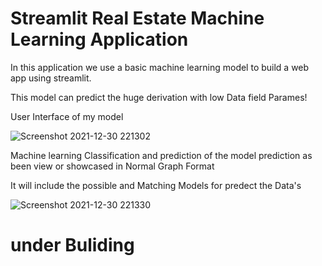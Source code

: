 # Streamlit Real Estate Machine Learning Application

In this application we use a basic machine learning model to build a web app using streamlit. 

This model can predict the huge derivation with low Data field Parames!

User Interface of my model 

![Screenshot 2021-12-30 221302](https://user-images.githubusercontent.com/67773609/147771438-0c6c3300-562c-496c-a0f7-8efee4e6b3fc.png)



Machine learning  Classification and prediction of the model prediction as been view or showcased in Normal Graph Format 

It will include the possible and Matching Models for predect the Data's


![Screenshot 2021-12-30 221330](https://user-images.githubusercontent.com/67773609/147771669-f17be27f-5b05-4a6b-9a89-ce6712c1ab3f.png)


# under Buliding 
